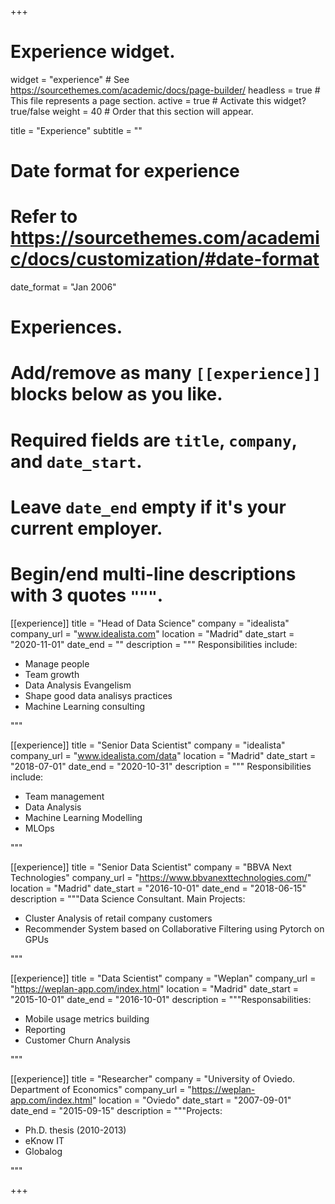 +++
# Experience widget.
widget = "experience"  # See https://sourcethemes.com/academic/docs/page-builder/
headless = true  # This file represents a page section.
active = true  # Activate this widget? true/false
weight = 40  # Order that this section will appear.

title = "Experience"
subtitle = ""

# Date format for experience
#   Refer to https://sourcethemes.com/academic/docs/customization/#date-format
date_format = "Jan 2006"

# Experiences.
#   Add/remove as many `[[experience]]` blocks below as you like.
#   Required fields are `title`, `company`, and `date_start`.
#   Leave `date_end` empty if it's your current employer.
#   Begin/end multi-line descriptions with 3 quotes `"""`.
[[experience]]
  title = "Head of Data Science"
  company = "idealista"
  company_url = "www.idealista.com"
  location = "Madrid"
  date_start = "2020-11-01"
  date_end = ""
  description = """
  Responsibilities include:
  
  * Manage people
  * Team growth
  * Data Analysis Evangelism
  * Shape good data analisys practices
  * Machine Learning consulting
  
  """

[[experience]]
  title = "Senior Data Scientist"
  company = "idealista"
  company_url = "www.idealista.com/data"
  location = "Madrid"
  date_start = "2018-07-01"
  date_end = "2020-10-31"
  description = """
  Responsibilities include:
  
  * Team management
  * Data Analysis
  * Machine Learning Modelling
  * MLOps
  
  """
  
[[experience]]
  title = "Senior Data Scientist"
  company = "BBVA Next Technologies"
  company_url = "https://www.bbvanexttechnologies.com/"
  location = "Madrid"
  date_start = "2016-10-01"
  date_end = "2018-06-15"
  description = """Data Science Consultant. Main Projects:
   * Cluster Analysis of retail company customers
   * Recommender System based on Collaborative Filtering using Pytorch on GPUs
   
   """

[[experience]]
  title = "Data Scientist"
  company = "Weplan"
  company_url = "https://weplan-app.com/index.html"
  location = "Madrid"
  date_start = "2015-10-01"
  date_end = "2016-10-01"
  description = """Responsabilities:
   * Mobile usage metrics building
   * Reporting
   * Customer Churn Analysis
   
   """
   
[[experience]]
  title = "Researcher"
  company = "University of Oviedo. Department of Economics"
  company_url = "https://weplan-app.com/index.html"
  location = "Oviedo"
  date_start = "2007-09-01"
  date_end = "2015-09-15"
  description = """Projects:
   * Ph.D. thesis (2010-2013)
   * eKnow IT
   * Globalog

   
   """

+++
